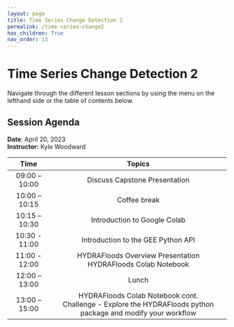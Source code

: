 ```yaml
---
layout: page
title: Time Series Change Detection 2
permalink: /time-series-change2
has_children: True
nav_order: 13
---
```


# Time Series Change Detection 2

Navigate through the different lesson sections by using the menu on the lefthand side or the table of contents below.

## Session Agenda

**Date**: April 20, 2023  
**Instructor:** Kyle Woodward

|      Time     |                                                                                                       Topics                                                                                                                                     |
|:-------------:|:-----------------------------------------------------------------------------------------------------------------------------------------------------------------------------------------------------------------:|
| 09:00 – 10:00 |                                  Discuss Capstone Presentation<br>                                  |
| 10:00 – 10:15 |                                              Coffee break                                                              |
| 10:15 – 10:30 |                                       Introduction to Google Colab                                                    |
| 10:30 - 11:00 |                               Introduction to the GEE Python API
| 11:00 - 12:00 |                               HYDRAFloods Overview Presentation<br>HYDRAFloods Colab Notebook
| 12:00 – 13:00 |                                                Lunch                                                                   |
| 13:00 –15:00  |                  HYDRAFloods Colab Notebook cont.<br>Challenge - Explore the HYDRAFloods python package and modify your workflow                                      |